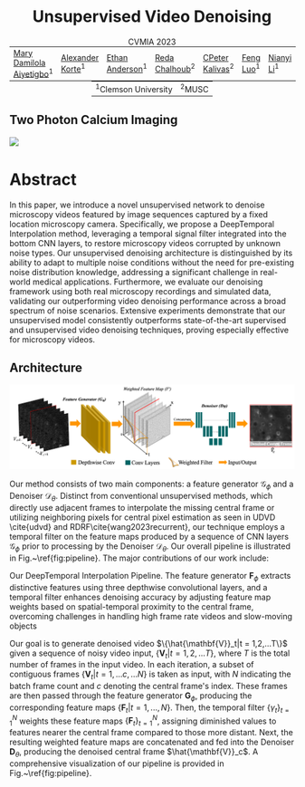 <center>
<h1 style="display: block;">Unsupervised Video Denoising</h1>
CVMIA 2023 <br>
<table style="border: none; display: initial;">
<tr style="border: none;">
<td style="border: none;"><a href="https://maryaiyetigbo.github.io/">Mary Damilola Aiyetigbo</a><sup>1</sup></td>
<td style="border: none;"><a href="korte@clemson.edu">Alexander Korte</a><sup>1</sup></td>
<td style="border: none;"><a href="ema8@clemson.edu">Ethan Anderson</a><sup>1</sup></td>
<td style="border: none;"><a href="chalhoub@musc.edu">Reda Chalhoub</a><sup>2</sup></td>
<td style="border: none;"><a href="kalivasp@musc.edu">CPeter Kalivas</a><sup>2</sup></td>
<td style="border: none;"><a href="luofeng@clemson.edu">Feng Luo</a><sup>1</sup></td>
<td style="border: none;"><a href="nianyil@clemson.edu">Nianyi Li</a><sup>1</sup></td>
</tr>
</table>
<br>
<table style="border: none; display: initial;">
<tr style="border: none;">
<td style="border: none;"><sup>1</sup>Clemson University</td>
<td style="border: none;"><sup>2</sup>MUSC</td>
</tr>
</table>

</center>


## Two Photon Calcium Imaging
 <img src="./assets/highActivityb.gif" width="1000"/>

# Abstract

In this paper, we introduce a novel unsupervised network to denoise microscopy videos featured by image sequences captured by a fixed location microscopy camera. Specifically, we propose a DeepTemporal Interpolation method, leveraging a temporal signal filter integrated into the bottom CNN layers, to restore microscopy videos corrupted by unknown noise types. Our unsupervised denoising architecture is distinguished by its ability to adapt to multiple noise conditions without the need for pre-existing noise distribution knowledge, addressing a significant challenge in real-world medical applications. Furthermore, we evaluate our denoising framework using both real microscopy recordings and simulated data, validating our outperforming video denoising performance across a broad spectrum of noise scenarios. Extensive experiments demonstrate that our unsupervised model consistently outperforms state-of-the-art supervised and unsupervised video denoising techniques, proving especially effective for microscopy videos.


## Architecture
<img src="./assets/pipeline_fig.png" width="1000"/>

Our method consists of two main components: a feature generator $\mathcal{G}_\phi$ and a Denoiser $\mathcal{D}_\theta$. Distinct from conventional unsupervised methods, which directly use adjacent frames to interpolate the missing central frame or utilizing neighboring pixels for central pixel estimation as seen in UDVD \cite{udvd} and RDRF\cite{wang2023recurrent}, our technique employs a temporal filter on the feature maps produced by a sequence of CNN layers $\mathcal{G}_\phi$ prior to processing by the Denoiser $\mathcal{D}_\theta$. 
Our overall pipeline is illustrated in Fig.~\ref{fig:pipeline}. The major contributions of our work include:

Our DeepTemporal Interpolation Pipeline. The feature generator $\mathbf{F}_{\phi}$ extracts distinctive features using three depthwise convolutional layers, and a temporal filter enhances denoising accuracy by adjusting feature map weights based on spatial-temporal proximity to the central frame, overcoming challenges in handling high frame rate videos and slow-moving objects

Our goal is to generate denoised video $\{\hat{\mathbf{V}}_t|t = 1,2,...T\}$ given a sequence of noisy video input, $\{\mathbf{V}_t | t = 1,2,...T\}$, where $T$ is the total number of frames in the input video. In each iteration, a subset of contiguous frames $\{\mathbf{V}_t | t = 1,...c,...N\}$ is taken as input, with $N$ indicating the batch frame count and $c$ denoting the central frame's index. These frames are then passed through the feature generator $\mathbf{G}_{\phi}$, producing the corresponding feature maps $\{\mathbf{F}_t | t = 1,...,N\}$. Then, the temporal filter $\{ \gamma_t\}_{t=1}^N$ weights these feature maps $\{\mathbf{F}_t\}_{t=1}^N$, assigning diminished values to features nearer the central frame compared to those more distant. Next, the resulting weighted feature maps are concatenated and fed into the Denoiser $\mathbf{D}_{\theta}$, producing the denoised central frame $\hat{\mathbf{V}}_c$. A comprehensive visualization of our pipeline is provided in  Fig.~\ref{fig:pipeline}.
